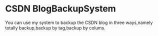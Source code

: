 # CSDN BlogBackupSystem
You can use my system to backup the CSDN blog in three ways,namely totally backup,backup by tag,backup by colums.
